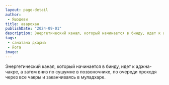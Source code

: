```yaml
---
layout: page-detail
author:
 - Яшодеви
title: аварохан
publishDate: "2024-09-01"
description: Энергетический канал, который начинается в бинду, идет к аджна-чакре, а затем вниз по сушумне в позвоночнике, по очереди проходя через все чакры и заканчиваясь в муладхаре.
tags:
 - санатана дхарма
 - йога
image: 
---
```


Энергетический канал, который начинается в бинду, идет к аджна-чакре, а затем вниз по сушумне в позвоночнике, по очереди проходя через все чакры и заканчиваясь в муладхаре.

